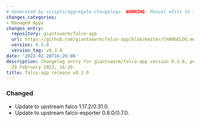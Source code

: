 ```yaml
---
# Generated by scripts/aggregate-changelogs. WARNING: Manual edits to this files will be overwritten.
changes_categories:
- Managed Apps
changes_entry:
  repository: giantswarm/falco-app
  url: https://github.com/giantswarm/falco-app/blob/master/CHANGELOG.md#030---2022-02-28
  version: 0.3.0
  version_tag: v0.3.0
date: '2022-02-28T16:26:06'
description: Changelog entry for giantswarm/falco-app version 0.3.0, published on
  28 February 2022, 16:26.
title: falco-app release v0.3.0
---
```


### Changed
- Update to upstream falco 1.17.2/0.31.0.
- Update to upstream falco-exporter 0.8.0/0.7.0.
